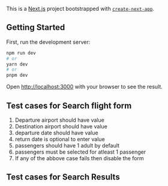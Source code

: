 This is a [Next.js](https://nextjs.org/) project bootstrapped with [`create-next-app`](https://github.com/vercel/next.js/tree/canary/packages/create-next-app).

## Getting Started

First, run the development server:

```bash
npm run dev
# or
yarn dev
# or
pnpm dev
```

Open [http://localhost:3000](http://localhost:3000) with your browser to see the result.

## Test cases for Search flight form

1. Departure airport should have value
2. Destination airport should have value
3. departure date should have value
4. return date is optional to enter value
5. passengers should have 1 adult by default
6. passengers must be selected for atleast 1 passenger
7. If any of the abbove case fails then disable the form

## Test cases for Search Results
